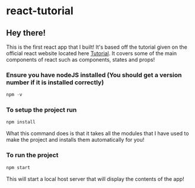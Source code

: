 # react-tutorial
## Hey there!

This is the first react app that I built! It's based off the tutorial given on the official react website located here 
[Tutorial](https://reactjs.org/tutorial/tutorial.html). It covers some of the main components of react such as components, states and props!

### Ensure you have nodeJS installed (You should get a version number if it is installed correctly)
```javascript
npm -v
```

### To setup the project run
```javascript
npm install
```
What this command does is that it takes all the modules that I have used to make the project and installs them automatically for you!


### To run the project
```javascript
npm start
```

This will start a local host server that will display the contents of the app!

